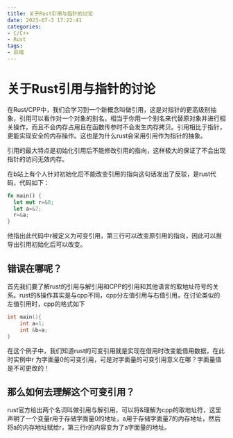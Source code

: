 ```yaml
---
title: 关于Rust引用与指针的讨论
date: 2023-07-3 17:22:41
categories:
- C/C++
- Rust
tags:
- 后端
---
```


# 关于Rust引用与指针的讨论

在Rust/CPP中，我们会学习到一个新概念叫做引用，这是对指针的更高级别抽象，引用可以看作对一个对象的别名，相当于你用一个别名来代替原对象并进行相关操作，而且不会内存占用且在函数传参时不会发生内存拷贝。引用相比于指针，更能实现安全的内存操作。这也是为什么rust会采用引用作为指针的抽象。

引用的最大特点是初始化引用后不能修改引用的指向，这样极大的保证了不会出现指针的访问无效内存。

在b站上有个人针对初始化后不能改变引用的指向这句话发出了反驳，是rust代码，代码如下：

```rust
fn main() {
  let mut r=&0;
  let a=&7;
  r=&a;
}
```

他指出此代码中r被定义为可变引用，第三行可以改变原引用的指向，因此可以推导出引用初始化后可以改变。

## 错误在哪呢？

首先我们要了解rust的引用与解引用和CPP的引用和其他语言的取地址符号的关系。rust的&操作其实是与cpp不同，cpp分左值引用与右值引用，在讨论类似的左值引用时，cpp的格式如下

```cpp
int main(){
    int a=1;
    int &b=a;
}
```

在这个例子中，我们知道rust的可变引用就是实现在借用时改变能借用数据，在此时实例中r 为字面量0的可变引用，可是对字面量的可变引用意义在哪？字面量值是不可更改的！

## 那么如何去理解这个可变引用？

rust官方给出两个名词叫做引用与解引用，可以将&理解为cpp的取地址符，这里声明了一个变量r用于存储字面量0的地址，a用于存储字面量7的内存地址，然后将a的内存地址赋给r，第三行r的内容变为了a字面量的地址。

